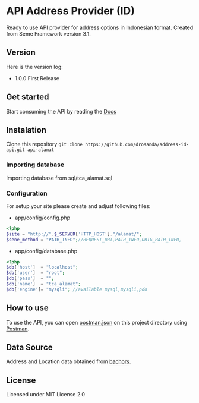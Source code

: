 # API Address Provider (ID)
Ready to use API provider for address options in Indonesian format. Created from Seme Framework version 3.1.

## Version
Here is the version log:
- 1.0.0 First Release

## Get started
Start consuming the API by reading the [Docs](https://alamat.thecloudalert.com/)

## Instalation
Clone this repository
`git clone https://github.com/drosanda/address-id-api.git api-alamat`

### Importing database
Importing database from sql/tca_alamat.sql

### Configuration
For setup your site please create and adjust following files:
- app/config/config.php

```php
<?php
$site = "http://".$_SERVER['HTTP_HOST']."/alamat/";
$sene_method = "PATH_INFO";//REQUEST_URI,PATH_INFO,ORIG_PATH_INFO,
```

- app/config/database.php

```php
<?php
$db['host']  = "localhost";
$db['user']  = "root";
$db['pass']  = "";
$db['name']  = "tca_alamat";
$db['engine']= "mysqli"; //available mysql,mysqli,pdo
```


## How to use
To use the API, you can open [postman.json](https://github.com/drosanda/address-id-api/blob/master/postman.json) on this project directory using [Postman](https://www.postman.com/downloads/).

## Data Source
Address and Location data obtained from [bachors](https://github.com/bachors/kodepos-indonesia.sql).

## License
Licensed under MIT License 2.0
